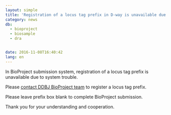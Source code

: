 ```yaml
---
layout: simple
title: 'Registration of a locus tag prefix in D-way is unavailable due to system trouble'
category: news
db:
  - bioproject
  - biosample
  - dra


date: 2016-11-08T16:40:42
lang: en
---
```


<p>In BioProject submission system, registration of a locus tag prefix is unavailable due to system trouble.</p>

<p class="attention">Please <a href="/contact-e.html?db=bioproject">contact DDBJ BioProject team</a> to register a locus tag prefix.</p>

<p>Please leave prefix box blank to complete BioProject submission.</p>

<p>Thank you for your understanding and cooperation.</p>
